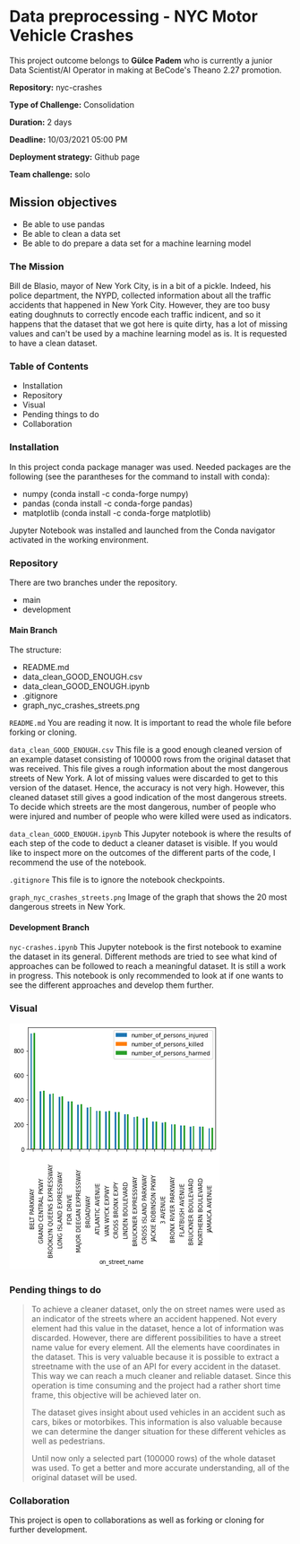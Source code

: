 # Data preprocessing - NYC Motor Vehicle Crashes

This project outcome belongs to **Gülce Padem** who is currently a junior Data Scientist/AI Operator in making at BeCode's Theano 2.27 promotion.

**Repository:** nyc-crashes

**Type of Challenge:** Consolidation

**Duration:** 2 days

**Deadline:** 10/03/2021 05:00 PM

**Deployment strategy:** Github page

**Team challenge:** solo

## Mission objectives

* Be able to use pandas
* Be able to clean a data set
* Be able to do prepare a data set for a machine learning model

### The Mission

Bill de Blasio, mayor of New York City, is in a bit of a pickle. Indeed, his police department, the NYPD, collected information about all the traffic accidents that happened in New York City. However, they are too busy eating doughnuts to correctly encode each traffic indicent, and so it happens that the dataset that we got here is quite dirty, has a lot of missing values and can't be used by a machine learning model as is. It is requested to have a clean dataset.

### Table of Contents

* Installation
* Repository
* Visual
* Pending things to do
* Collaboration

### Installation

In this project conda package manager was used. Needed packages are the following (see the parantheses for the command to install with conda):

* numpy (conda install -c conda-forge numpy)
* pandas (conda install -c conda-forge pandas)
* matplotlib (conda install -c conda-forge matplotlib)

Jupyter Notebook was installed and launched from the Conda navigator activated in the working environment.

### Repository

There are two branches under the repository.

* main
* development

#### Main Branch

The structure:

* README.md
* data_clean_GOOD_ENOUGH.csv
* data_clean_GOOD_ENOUGH.ipynb
* .gitignore
* graph_nyc_crashes_streets.png

`README.md`
You are reading it now. It is important to read the whole file before forking or cloning.

`data_clean_GOOD_ENOUGH.csv`
This file is a good enough cleaned version of an example dataset consisting of 100000 rows from the original dataset that was received. This file gives a rough information about the most dangerous streets of New York. A lot of missing values were discarded to get to this version of the dataset. Hence, the accuracy is not very high. However, this cleaned dataset still gives a good indication of the most dangerous streets. To decide which streets are the most dangerous, number of people who were injured and number of people who were killed were used as indicators.

`data_clean_GOOD_ENOUGH.ipynb`
This Jupyter notebook is where the results of each step of the code to deduct a cleaner dataset is visible. If you would like to inspect more on the outcomes of the different parts of the code, I recommend the use of the notebook.

`.gitignore`
This file is to ignore the notebook checkpoints.

`graph_nyc_crashes_streets.png`
Image of the graph that shows the 20 most dangerous streets in New York.

#### Development Branch

`nyc-crashes.ipynb`
This Jupyter notebook is the first notebook to examine the dataset in its general. Different methods are tried to see what kind of approaches can be followed to reach a meaningful dataset. It is still a work in progress. This notebook is only recommended to look at if one wants to see the different approaches and develop them further.

### Visual

![The 20 most dangerous streets in New York](graph_nyc_crashes_streets.png)

### Pending things to do

> To achieve a cleaner dataset, only the on street names were used as an indicator of the streets where an accident happened. Not every element had this value in the dataset, hence a lot of information was discarded. However, there are different possibilities to have a street name value for every element. All the elements have coordinates in the dataset. This is very valuable because it is possible to extract a streetname with the use of an API for every accident in the dataset. This way we can reach a much cleaner and reliable dataset. Since this operation is time consuming and the project had a rather short time frame, this objective will be achieved later on.
>
> The dataset gives insight about used vehicles in an accident such as cars, bikes or motorbikes. This information is also valuable because we can determine the danger situation for these different vehicles as well as pedestrians.
>
> Until now only a selected part (100000 rows) of the whole dataset was used. To get a better and more accurate understanding, all of the original dataset will be used.

### Collaboration

This project is open to collaborations as well as forking or cloning for further development.
